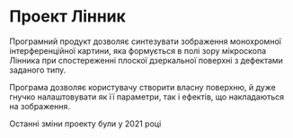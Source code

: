 # Проект Лінник
Програмний продукт дозволяє синтезувати зображення монохромної інтерференційної картини, 
яка формується в полі зору мікроскопа Лінника при спостереженні плоскої дзеркальної поверхні з дефектами заданого типу.

Програма дозволяє користувачу створити власну поверхню, й дуже гнучко налаштовувати як її параметри, так і ефектів, що накладаються на зображення.

Останні зміни проекту були у 2021 році
